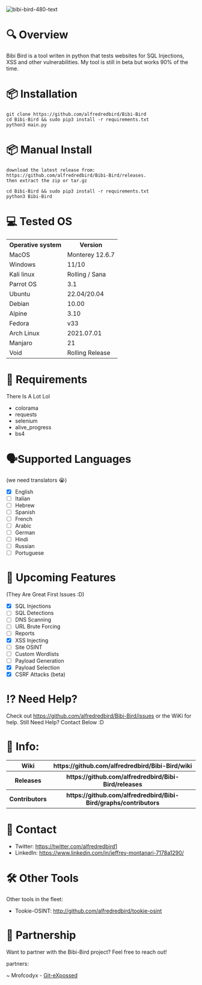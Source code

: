 
![bibi-bird-480-text](https://github.com/user-attachments/assets/a0836bfa-6012-4502-b891-2416222bb0f2)


# 🔍 Overview
Bibi Bird is a tool writen in python that tests websites for SQL Injections, XSS and other vulnerabilities. My tool is still in beta but works 90% of the time.


# 📦 Installation

    git clone https://github.com/alfredredbird/Bibi-Bird
    cd Bibi-Bird && sudo pip3 install -r requirements.txt
    python3 main.py

# 📦 Manual Install

    download the latest release from: https://github.com/alfredredbird/Bibi-Bird/releases.
    then extract the zip or tar.gz

    cd Bibi-Bird && sudo pip3 install -r requirements.txt
    python3 Bibi-Bird


# 💻 Tested OS

<table>
    <tr>
        <th>Operative system</th>
        <th> Version </th>
    </tr>
    <tr>
        <td>MacOS</td>
        <td> Monterey 12.6.7 </td>
    </tr>
    <tr>
        <td>Windows</td>
        <td>11/10</td>
    </tr>
    <tr>
        <td>Kali linux</td>
        <td> Rolling / Sana</td>
    </tr>
    <tr>
        <td>Parrot OS</td>
        <td>3.1 </td>
    </tr>
    <tr>
        <td>Ubuntu</td>
        <td>22.04/20.04 </td>
    </tr>
    <tr>
        <td>Debian</td>
        <td>10.00 </td>
    </tr>
   <tr>
        <td>Alpine</td>
        <td>3.10 </td>
    </tr>
  <tr>
        <td>Fedora</td>
        <td>v33</td>
    </tr>
  <tr>
        <td>Arch Linux</td>
        <td>2021.07.01</td>
    </tr>
    <tr>
        <td>Manjaro</td>
        <td>21</td>
    </tr>
   <tr>
        <td>Void</td>
        <td>Rolling Release</td>
    </tr>
</table>

# 📖 Requirements

There Is A Lot Lol

- colorama 
- requests 
- selenium
- alive_progress
- bs4

# 🗣️Supported Languages
(we need translators 😭)
- [x] English
- [ ] Italian
- [ ] Hebrew 
- [ ] Spanish
- [ ] French 
- [ ] Arabic
- [ ] German
- [ ] Hindi
- [ ] Russian
- [ ] Portuguese

# 📕 Upcoming Features
 (They Are Great First Issues :D)

 - [x] SQL Injections
 - [ ] SQL Detections
 - [ ] DNS Scanning
 - [ ] URL Brute Forcing
 - [ ] Reports
 - [X] XSS Injecting
 - [ ] Site OSINT
 - [ ] Custom Wordlists
 - [ ] Payload Generation
 - [X] Payload Selection
 - [X] CSRF Attacks (beta)

# ⁉️ Need Help?
Check out https://github.com/alfredredbird/Bibi-Bird/issues or the WiKi for help.
Still Need Help? Contact Below :D

# 📗 Info:

<table>
    <tr>
        <th>Wiki</th>
        <th>https://github.com/alfredredbird/Bibi-Bird/wiki</th>
    </tr>
   <tr>
        <th>Releases</th>
        <th>https://github.com/alfredredbird/Bibi-Bird/releases</th>
    </tr>
    <tr>
        <th>Contributors</th>
        <th>https://github.com/alfredredbird/Bibi-Bird/graphs/contributors</th>
    </tr>
</table>

# 📘 Contact

- Twitter: https://twitter.com/alfredredbird1
- LinkedIn: https://www.linkedin.com/in/jeffrey-montanari-7178a1290/

# 🛠 Other Tools

Other tools in the fleet:
- Tookie-OSINT: http://github.com/alfredredbird/tookie-osint
  
# 🤝 Partnership
Want to partner with the Bibi-Bird project? Feel free to reach out!

  partners:

  ~ Mrofcodyx - [Git-eXpossed](https://github.com/mrofcodyx/Git-eXposed)
